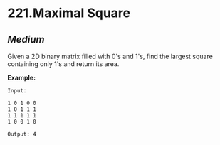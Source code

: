 221.Maximal Square
=========

*Medium*
---------

Given a 2D binary matrix filled with 0's and 1's, find the largest square containing only 1's and return its area.

**Example:**

    Input: 

    1 0 1 0 0
    1 0 1 1 1
    1 1 1 1 1
    1 0 0 1 0

    Output: 4
